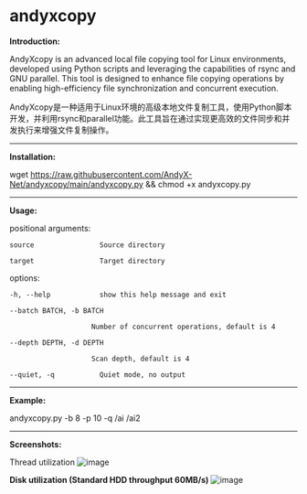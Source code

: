 # andyxcopy

**Introduction:**

AndyXcopy is an advanced local file copying tool for Linux environments, developed using Python scripts and leveraging the capabilities of rsync and GNU parallel. This tool is designed to enhance file copying operations by enabling high-efficiency file synchronization and concurrent execution.

AndyXcopy是一种适用于Linux环境的高级本地文件复制工具，使用Python脚本开发，并利用rsync和parallel功能。此工具旨在通过实现更高效的文件同步和并发执行来增强文件复制操作。

----------

**Installation:**

wget https://raw.githubusercontent.com/AndyX-Net/andyxcopy/main/andyxcopy.py && chmod +x andyxcopy.py

----------

**Usage:**

positional arguments:

    source                Source directory
  
    target                Target directory

options:

    -h, --help            show this help message and exit
  
    --batch BATCH, -b BATCH
  
                        Number of concurrent operations, default is 4
                        
    --depth DEPTH, -d DEPTH
  
                        Scan depth, default is 4
                        
    --quiet, -q           Quiet mode, no output
  


----------

**Example:**

andyxcopy.py -b 8 -p 10 -q /ai /ai2

----------

**Screenshots:**

Thread utilization
![image](https://github.com/AndyX-Net/andyxcopy/assets/27819097/7c3d9a8f-069e-4bc6-9481-4fbb409bb4b7)

**Disk utilization (Standard HDD throughput 60MB/s)**
![image](https://github.com/AndyX-Net/andyxcopy/assets/27819097/efaddf43-d8d3-42b5-bdad-7bbdc8bc5452)



